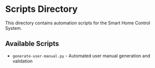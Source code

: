 # Scripts Directory

This directory contains automation scripts for the Smart Home Control System.

## Available Scripts

- `generate-user-manual.py` - Automated user manual generation and validation